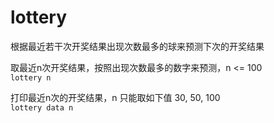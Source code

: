 # lottery

根据最近若干次开奖结果出现次数最多的球来预测下次的开奖结果


取最近n次开奖结果，按照出现次数最多的数字来预测，n <= 100  
`lottery n `  

 打印最近n次的开奖结果，n 只能取如下值 30, 50, 100  
`lottery data n`
